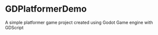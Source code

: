 # GDPlatformerDemo #

A simple platformer game project created using Godot Game engine with GDScript

